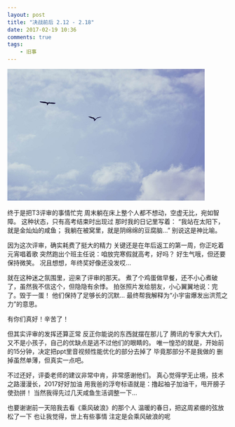 ```yaml
---
layout: post
title: "决战前后 2.12 - 2.18"
date: 2017-02-19 10:36
comments: true
tags: 
	- 旧事
---
```


<p><img src="/assets/blogImg/diary-20.jpg" alt="" width="450"></p>

终于是把T3评审的事情忙完
周末躺在床上整个人都不想动，空虚无比，宛如智障。
这种状态，只有高考结束时出现过
那时我的日记里写着：
“我站在太阳下，就是金灿灿的咸鱼；
我躺在被窝里，就是阴绵绵的豆腐脑…”
别说这是神比喻。

因为这次评审，确实耗费了挺大的精力
关键还是在年后返工的第一周，你正吃着元宵唱着歌
突然跑出个班主任说：咱放完寒假就高考，好吗？
好生气哦，但还要保持微笑。
况且想想，年终奖好像还没发哎…

<!-- more -->

就在这种迷之氛围里，迎来了评审的那天。
煮了个鸡蛋做早餐，还不小心煮破了，虽然我不信这个，但隐隐有余悸。
拍张照片发给朋友，小心翼翼地说：完了。毁于一蛋！
他们保持了足够长的沉默…
最终帮我解释为“小宇宙爆发出洪荒之力”的意思。

有你们真好！辛苦了！

但其实评审的发挥还算正常
反正你能说的东西就摆在那儿了
腾讯的专家大大们，又不是小孩子，自己的优缺点是逃不过他们的眼睛的。
唯一惶恐的就是，开始前的15分钟，决定把ppt里音视频性能优化的部分去掉了
毕竟那部分不是我做的
删掉虽然单薄，但真实一点吧。

不过还好，评委老师的建议非常中肯，非常感谢他们。
真心觉得学无止境，技术之路漫漫长，2017好好加油
用我爸的浮夸标语就是：撸起袖子加油干，甩开膀子使劲拼！
当然我得先过几天咸鱼生活调整一下…

也要谢谢前一天陪我去看《乘风破浪》的那个人
温暖的春日，把这周紧绷的弦放松了一下
也让我觉得，世上有些事情
注定是会乘风破浪的呢
